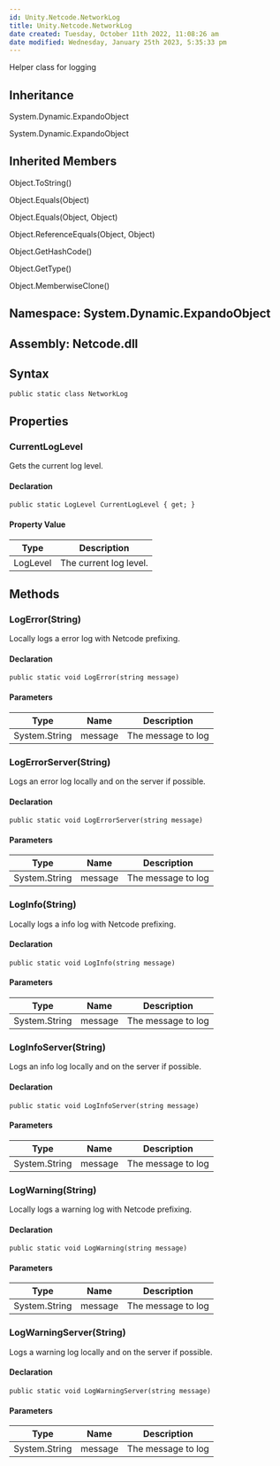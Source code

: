 ```yaml
---
id: Unity.Netcode.NetworkLog
title: Unity.Netcode.NetworkLog
date created: Tuesday, October 11th 2022, 11:08:26 am
date modified: Wednesday, January 25th 2023, 5:35:33 pm
---
```


<div class="markdown level0 summary">

Helper class for logging

</div>

<div class="markdown level0 conceptual">

</div>

<div class="inheritance">

## Inheritance

<div class="level0">

System.Dynamic.ExpandoObject

</div>

<div class="level1">

System.Dynamic.ExpandoObject

</div>

</div>

<div class="inheritedMembers">

## Inherited Members

<div>

Object.ToString()

</div>

<div>

Object.Equals(Object)

</div>

<div>

Object.Equals(Object, Object)

</div>

<div>

Object.ReferenceEquals(Object, Object)

</div>

<div>

Object.GetHashCode()

</div>

<div>

Object.GetType()

</div>

<div>

Object.MemberwiseClone()

</div>

</div>

## **Namespace**: System.Dynamic.ExpandoObject

## **Assembly**: Netcode.dll

## Syntax

``` lang-csharp
public static class NetworkLog
```

## Properties

### CurrentLogLevel

<div class="markdown level1 summary">

Gets the current log level.

</div>

<div class="markdown level1 conceptual">

</div>

#### Declaration

``` lang-csharp
public static LogLevel CurrentLogLevel { get; }
```

#### Property Value

| Type     | Description            |
|----------|------------------------|
| LogLevel | The current log level. |

## Methods

### LogError(String)

<div class="markdown level1 summary">

Locally logs a error log with Netcode prefixing.

</div>

<div class="markdown level1 conceptual">

</div>

#### Declaration

``` lang-csharp
public static void LogError(string message)
```

#### Parameters

| Type          | Name    | Description        |
|---------------|---------|--------------------|
| System.String | message | The message to log |

### LogErrorServer(String)

<div class="markdown level1 summary">

Logs an error log locally and on the server if possible.

</div>

<div class="markdown level1 conceptual">

</div>

#### Declaration

``` lang-csharp
public static void LogErrorServer(string message)
```

#### Parameters

| Type          | Name    | Description        |
|---------------|---------|--------------------|
| System.String | message | The message to log |

### LogInfo(String)

<div class="markdown level1 summary">

Locally logs a info log with Netcode prefixing.

</div>

<div class="markdown level1 conceptual">

</div>

#### Declaration

``` lang-csharp
public static void LogInfo(string message)
```

#### Parameters

| Type          | Name    | Description        |
|---------------|---------|--------------------|
| System.String | message | The message to log |

### LogInfoServer(String)

<div class="markdown level1 summary">

Logs an info log locally and on the server if possible.

</div>

<div class="markdown level1 conceptual">

</div>

#### Declaration

``` lang-csharp
public static void LogInfoServer(string message)
```

#### Parameters

| Type          | Name    | Description        |
|---------------|---------|--------------------|
| System.String | message | The message to log |

### LogWarning(String)

<div class="markdown level1 summary">

Locally logs a warning log with Netcode prefixing.

</div>

<div class="markdown level1 conceptual">

</div>

#### Declaration

``` lang-csharp
public static void LogWarning(string message)
```

#### Parameters

| Type          | Name    | Description        |
|---------------|---------|--------------------|
| System.String | message | The message to log |

### LogWarningServer(String)

<div class="markdown level1 summary">

Logs a warning log locally and on the server if possible.

</div>

<div class="markdown level1 conceptual">

</div>

#### Declaration

``` lang-csharp
public static void LogWarningServer(string message)
```

#### Parameters

| Type          | Name    | Description        |
|---------------|---------|--------------------|
| System.String | message | The message to log |
